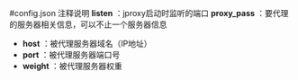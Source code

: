 #config.json 注释说明
**listen** ：jproxy启动时监听的端口
**proxy_pass** ：要代理的服务器相关信息，可以不止一个服务器信息
- **host** ：被代理服务器域名（IP地址）
- **port** ：被代理服务器端口号
- **weight** ：被代理服务器权重
